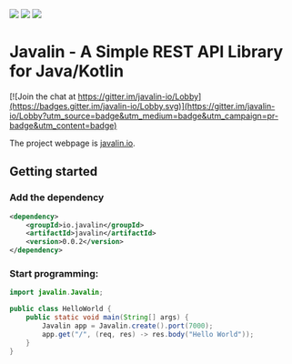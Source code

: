 ![](https://img.shields.io/travis/tipsy/javalin.svg) 
![](https://img.shields.io/github/license/tipsy/javalin.svg)
![](https://img.shields.io/maven-central/v/io.javalin/javalin.svg)

# Javalin - A Simple REST API Library for Java/Kotlin

[![Join the chat at https://gitter.im/javalin-io/Lobby](https://badges.gitter.im/javalin-io/Lobby.svg)](https://gitter.im/javalin-io/Lobby?utm_source=badge&utm_medium=badge&utm_campaign=pr-badge&utm_content=badge)

The project webpage is [javalin.io](https://javalin.io).

## Getting started

### Add the dependency

```xml
<dependency>
    <groupId>io.javalin</groupId>
    <artifactId>javalin</artifactId>
    <version>0.0.2</version>
</dependency>
```

### Start programming:

```java
import javalin.Javalin;

public class HelloWorld {
    public static void main(String[] args) {
        Javalin app = Javalin.create().port(7000);
        app.get("/", (req, res) -> res.body("Hello World"));
    }
}
```
